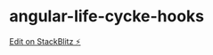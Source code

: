 # angular-life-cycke-hooks

[Edit on StackBlitz ⚡️](https://stackblitz.com/edit/angular-life-cycke-hooks)
